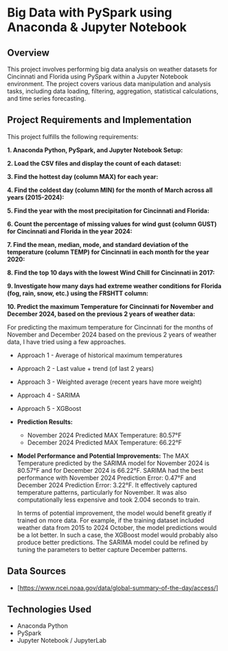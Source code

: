 # Big Data with PySpark using Anaconda & Jupyter Notebook

## Overview

This project involves performing big data analysis on weather datasets for Cincinnati and Florida using PySpark within a Jupyter Notebook environment. The project covers various data manipulation and analysis tasks, including data loading, filtering, aggregation, statistical calculations, and time series forecasting.

## Project Requirements and Implementation

This project fulfills the following requirements:

**1. Anaconda Python, PySpark, and Jupyter Notebook Setup:**

**2. Load the CSV files and display the count of each dataset:**

**3. Find the hottest day (column MAX) for each year:**

**4. Find the coldest day (column MIN) for the month of March across all years (2015-2024):**

**5. Find the year with the most precipitation for Cincinnati and Florida:**

**6. Count the percentage of missing values for wind gust (column GUST) for Cincinnati and Florida in the year 2024:**

**7. Find the mean, median, mode, and standard deviation of the temperature (column TEMP) for Cincinnati in each month for the year 2020:**

**8. Find the top 10 days with the lowest Wind Chill for Cincinnati in 2017:**

**9. Investigate how many days had extreme weather conditions for Florida (fog, rain, snow, etc.) using the FRSHTT column:**

**10. Predict the maximum Temperature for Cincinnati for November and December 2024, based on the previous 2 years of weather data:**

  For predicting the maximum temperature for Cincinnati for the months of November and December 2024 based on the previous 2 years of weather data, I have tried using a few approaches. 
  * Approach 1 - Average of historical maximum temperatures
  * Approach 2 - Last value + trend (of last 2 years)
  * Approach 3 - Weighted average (recent years have more weight)
  * Approach 4 - SARIMA
  * Approach 5 - XGBoost

* **Prediction Results:**
    * November 2024 Predicted MAX Temperature: 80.57°F
    * December 2024 Predicted MAX Temperature: 66.22°F
      
* **Model Performance and Potential Improvements:**
    The MAX Temperature predicted by the SARIMA model for November 2024 is 80.57°F and for December 2024 is 66.22°F.
    SARIMA had the best performance with November 2024 Prediction Error: 0.47°F and December 2024 Prediction Error: 3.22°F. It effectively captured temperature patterns, particularly for November.
    It was also computationally less expensive and took 2.004 seconds to train.

    In terms of potential improvement, the model would benefit greatly if trained on more data. For example, if the training dataset included weather data from 2015 to 2024 October, the model predictions would be a lot better.
    In such a case, the XGBoost model would probably also produce better predictions.
    The SARIMA model could be refined by tuning the parameters to better capture December patterns.

## Data Sources

* [https://www.ncei.noaa.gov/data/global-summary-of-the-day/access/]

## Technologies Used

* Anaconda Python
* PySpark
* Jupyter Notebook / JupyterLab
